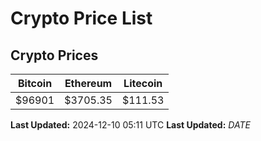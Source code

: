 # Crypto Price List

## Crypto Prices
| Bitcoin | Ethereum | Litecoin |
| ------- | -------- | -------- |
| $96901 | $3705.35 | $111.53 |
**Last Updated:** 2024-12-10 05:11 UTC
**Last Updated:** $DATE$
